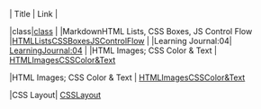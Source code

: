 




|    Title       |           Link     | 


|class|[class](https://mohammadhammad0796018944.github.io/readingnotes2/class) |
|MarkdownHTML Lists, CSS Boxes, JS Control Flow	 |[HTMLListsCSSBoxesJSControlFlow](https://mohammadhammad0796018944.github.io/readingnotes2/HTMLListsCSSBoxesJSControlFlow)                           |
|Learning Journal:04| [LearningJournal:04](https://mohammadhammad0796018944.github.io/readingnotes2/LearningJournal:04)                           |
|HTML Images; CSS Color & Text | [HTMLImagesCSSColor&Text](https://mohammadhammad0796018944.github.io/readingnotes2/HTMLImagesCSSColor&Text)

|HTML Images; CSS Color & Text | [HTMLImagesCSSColor&Text](https://mohammadhammad0796018944.github.io/readingnotes2/HTMLImagesCSSColor&Text)

|CSS Layout| [CSSLayout](https://mohammadhammad0796018944.github.io/readingnotes2/CSSLayout)

